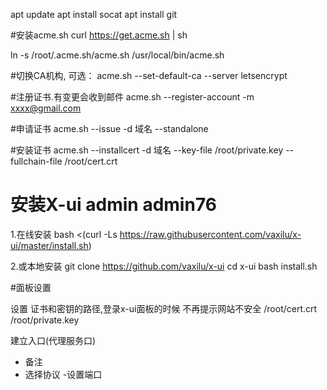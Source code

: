 apt update
apt install socat
apt install git

#安装acme.sh
curl https://get.acme.sh | sh

ln -s  /root/.acme.sh/acme.sh /usr/local/bin/acme.sh

#切换CA机构, 可选： 
acme.sh --set-default-ca --server letsencrypt

#注册证书.有变更会收到邮件
acme.sh --register-account -m  xxxx@gmail.com  

#申请证书
acme.sh --issue -d 域名 --standalone

#安装证书
acme.sh --installcert -d 域名 --key-file /root/private.key --fullchain-file /root/cert.crt

# 安装X-ui   admin  admin76
1.在线安装
bash <(curl -Ls https://raw.githubusercontent.com/vaxilu/x-ui/master/install.sh)

2.或本地安装
git clone https://github.com/vaxilu/x-ui
cd x-ui
bash install.sh

#面板设置

设置 证书和密钥的路径,登录x-ui面板的时候 不再提示网站不安全
/root/cert.crt
/root/private.key

建立入口(代理服务口)
- 备注
- 选择协议
-设置端口
